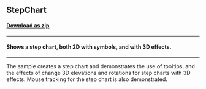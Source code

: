 ## StepChart
#### [Download as zip](https://minhaskamal.github.io/DownGit/#/home?url=https://github.com/GrapeCity/ComponentOne-WinForms-Samples/tree/master/NetFramework\Charts\VB\StepChart)
____
#### Shows a step chart, both 2D with symbols, and with 3D effects.
____
The sample creates a step chart and demonstrates the use of tooltips, and the effects of change 3D elevations and rotations for step charts with 3D effects.  Mouse tracking for the step chart is also demonstrated. 

